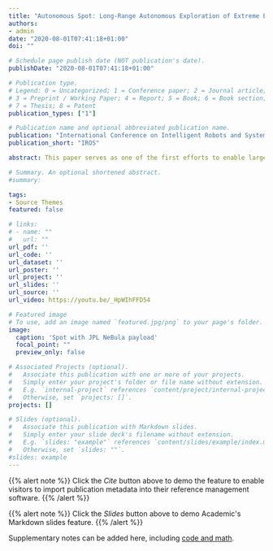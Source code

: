 ```yaml
---
title: "Autonomous Spot: Long-Range Autonomous Exploration of Extreme Environments with Legged Locomotion"
authors:
- admin
date: "2020-08-01T07:41:18+01:00"
doi: ""

# Schedule page publish date (NOT publication's date).
publishDate: "2020-08-01T07:41:18+01:00"

# Publication type.
# Legend: 0 = Uncategorized; 1 = Conference paper; 2 = Journal article;
# 3 = Preprint / Working Paper; 4 = Report; 5 = Book; 6 = Book section;
# 7 = Thesis; 8 = Patent
publication_types: ["1"]

# Publication name and optional abbreviated publication name.
publication: "International Conference on Intelligent Robots and Systems(IROS) 2020, Las Vegas NV"
publication_short: "IROS"

abstract: This paper serves as one of the first efforts to enable large-scale and long-duration autonomy using the Boston Dynamics Spot robot. Motivated by exploring extreme environments, particularly those involved in the DARPA Subterranean Challenge, this paper pushes the boundaries of the state-of-practice in enabling legged robotic systems to accomplish real-world complex missions in relevant scenarios. In particular, we discuss the behaviors and capabilities which emerge from the integration of the autonomy architecture NeBula (Networked Belief-aware Perceptual Autonomy) with next-generation mobility systems. We will discuss the hardware and software challenges, and solutions in mobility, perception, autonomy, and very briefly, wireless networking, as well as lessons learned and future directions. We demonstrate the performance of the proposed solutions on physical systems in real-world scenarios. The proposed solution contributed to winning 1st-place in the 2020 DARPA Subterranean Challenge, Urban Circuit.

# Summary. An optional shortened abstract.
#summary:

tags:
- Source Themes
featured: false

# links:
# - name: ""
#   url: ""
url_pdf: ''
url_code: ''
url_dataset: ''
url_poster: ''
url_project: ''
url_slides: ''
url_source: ''
url_video: https://youtu.be/_HpWIhFFD54

# Featured image
# To use, add an image named `featured.jpg/png` to your page's folder.
image:
  caption: 'Spot with JPL NeBula payload'
  focal_point: ""
  preview_only: false

# Associated Projects (optional).
#   Associate this publication with one or more of your projects.
#   Simply enter your project's folder or file name without extension.
#   E.g. `internal-project` references `content/project/internal-project/index.md`.
#   Otherwise, set `projects: []`.
projects: []

# Slides (optional).
#   Associate this publication with Markdown slides.
#   Simply enter your slide deck's filename without extension.
#   E.g. `slides: "example"` references `content/slides/example/index.md`.
#   Otherwise, set `slides: ""`.
#slides: example
---
```


{{% alert note %}}
Click the *Cite* button above to demo the feature to enable visitors to import publication metadata into their reference management software.
{{% /alert %}}

{{% alert note %}}
Click the *Slides* button above to demo Academic's Markdown slides feature.
{{% /alert %}}

Supplementary notes can be added here, including [code and math](https://sourcethemes.com/academic/docs/writing-markdown-latex/).
